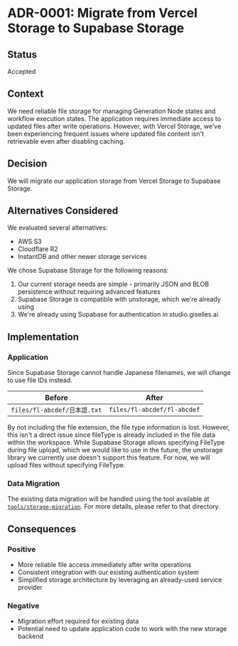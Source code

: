 # ADR-0001: Migrate from Vercel Storage to Supabase Storage

## Status
Accepted

## Context
We need reliable file storage for managing Generation Node states and workflow execution states. The application requires immediate access to updated files after write operations. However, with Vercel Storage, we've been experiencing frequent issues where updated file content isn't retrievable even after disabling caching.

## Decision
We will migrate our application storage from Vercel Storage to Supabase Storage.

## Alternatives Considered
We evaluated several alternatives:
- AWS S3
- Cloudflare R2
- InstantDB and other newer storage services

We chose Supabase Storage for the following reasons:
1. Our current storage needs are simple - primarily JSON and BLOB persistence without requiring advanced features
2. Supabase Storage is compatible with unstorage, which we're already using
3. We're already using Supabase for authentication in studio.giselles.ai

## Implementation

### Application

Since Supabase Storage cannot handle Japanese filenames, we will change to use file IDs instead.

Before|After
-------|----
`files/fl-abcdef/日本語.txt`|`files/fl-abcdef/fl-abcdef`

By not including the file extension, the file type information is lost. However, this isn't a direct issue since fileType is already included in the file data within the workspace.
While Supabase Storage allows specifying FileType during file upload, which we would like to use in the future, the unstorage library we currently use doesn't support this feature. For now, we will upload files without specifying FileType.

### Data Migration
The existing data migration will be handled using the tool available at [`tools/storage-migration`](../../tools/storage-migration).
For more details, please refer to that directory.

## Consequences
### Positive
- More reliable file access immediately after write operations
- Consistent integration with our existing authentication system
- Simplified storage architecture by leveraging an already-used service provider

### Negative
- Migration effort required for existing data
- Potential need to update application code to work with the new storage backend
